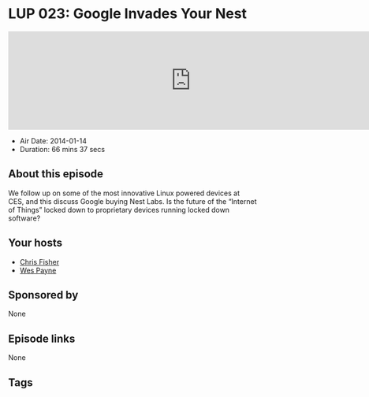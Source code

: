# LUP 023: Google Invades Your Nest

<iframe src="https://player.fireside.fm/v2/RUkczH-V+4SANmHm8?theme=dark" width="740" height="200" frameborder="0" scrolling="no"></iframe>

* Air Date: 2014-01-14
* Duration: 66 mins 37 secs

## About this episode

We follow up on some of the most innovative Linux powered devices at CES, and this discuss Google buying Nest Labs. Is the future of the “Internet of Things” locked down to proprietary devices running locked down software?

## Your hosts
* [Chris Fisher](https://linuxunplugged.com/hosts/chrislas)
* [Wes Payne](https://linuxunplugged.com/hosts/wes)

## Sponsored by

None



## Episode links

None



## Tags

